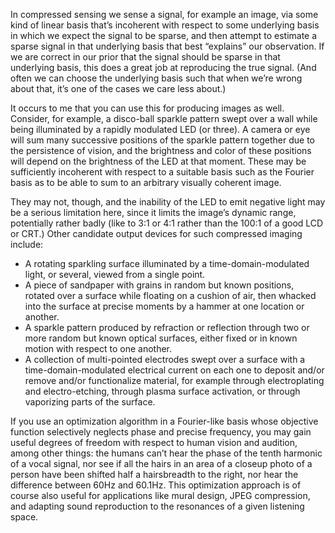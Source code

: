 In compressed sensing we sense a signal, for example an image, via
some kind of linear basis that’s incoherent with respect to some
underlying basis in which we expect the signal to be sparse, and then
attempt to estimate a sparse signal in that underlying basis that best
“explains” our observation.  If we are correct in our prior that the
signal should be sparse in that underlying basis, this does a great
job at reproducing the true signal.  (And often we can choose the
underlying basis such that when we’re wrong about that, it’s one of
the cases we care less about.)

It occurs to me that you can use this for producing images as well.
Consider, for example, a disco-ball sparkle pattern swept over a wall
while being illuminated by a rapidly modulated LED (or three).  A
camera or eye will sum many successive positions of the sparkle
pattern together due to the persistence of vision, and the brightness
and color of these positions will depend on the brightness of the LED
at that moment.  These may be sufficiently incoherent with respect to
a suitable basis such as the Fourier basis as to be able to sum to an
arbitrary visually coherent image.

They may not, though, and the inability of the LED to emit negative
light may be a serious limitation here, since it limits the image’s
dynamic range, potentially rather badly (like to 3:1 or 4:1 rather
than the 100:1 of a good LCD or CRT.)  Other candidate output devices
for such compressed imaging include:

- A rotating sparkling surface illuminated by a time-domain-modulated
  light, or several, viewed from a single point.
- A piece of sandpaper with grains in random but known positions,
  rotated over a surface while floating on a cushion of air, then
  whacked into the surface at precise moments by a hammer at one
  location or another.
- A sparkle pattern produced by refraction or reflection through two
  or more random but known optical surfaces, either fixed or in known
  motion with respect to one another.
- A collection of multi-pointed electrodes swept over a surface with a
  time-domain-modulated electrical current on each one to deposit
  and/or remove and/or functionalize material, for example through
  electroplating and electro-etching, through plasma surface
  activation, or through vaporizing parts of the surface.

If you use an optimization algorithm in a Fourier-like basis whose
objective function selectively neglects phase and precise frequency,
you may gain useful degrees of freedom with respect to human vision
and audition, among other things: the humans can’t hear the phase of
the tenth harmonic of a vocal signal, nor see if all the hairs in an
area of a closeup photo of a person have been shifted half a
hairsbreadth to the right, nor hear the difference between 60Hz and
60.1Hz.  This optimization approach is of course also useful for
applications like mural design, JPEG compression, and adapting sound
reproduction to the resonances of a given listening space.
